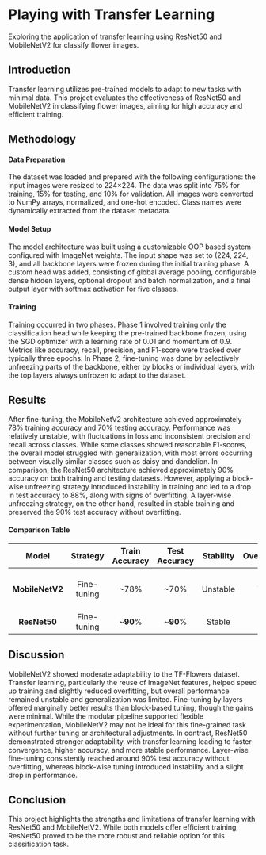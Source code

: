 # Playing with Transfer Learning

Exploring the application of transfer learning using ResNet50 and MobileNetV2 for classify flower images.

## Introduction
Transfer learning utilizes pre-trained models to adapt to new tasks with minimal data. This project evaluates the effectiveness of ResNet50 and MobileNetV2 in classifying flower images, aiming for high accuracy and efficient training.

## Methodology


#### Data Preparation
The dataset was loaded and prepared with the following configurations: the input images were resized to 224×224. The data was split into 75% for training, 15% for testing, and 10% for validation. All images were converted to NumPy arrays, normalized, and one-hot encoded. Class names were dynamically extracted from the dataset metadata.

#### Model Setup
The model architecture was built using a customizable OOP based system configured with ImageNet weights. The input shape was set to (224, 224, 3), and all backbone layers were frozen during the initial training phase. A custom head was added, consisting of global average pooling, configurable dense hidden layers, optional dropout and batch normalization, and a final output layer with softmax activation for five classes.


#### Training
Training occurred in two phases. Phase 1 involved training only the classification head while keeping the pre-trained backbone frozen, using the SGD optimizer with a learning rate of 0.01 and momentum of 0.9. Metrics like accuracy, recall, precision, and F1-score were tracked over typically three epochs.
In Phase 2, fine-tuning was done by selectively unfreezing parts of the backbone, either by blocks or individual layers, with the top layers always unfrozen to adapt to the dataset.

## Results
After fine-tuning, the MobileNetV2 architecture achieved approximately 78% training accuracy and 70% testing accuracy. Performance was relatively unstable, with fluctuations in loss and inconsistent precision and recall across classes. While some classes showed reasonable F1-scores, the overall model struggled with generalization, with most errors occurring between visually similar classes such as daisy and dandelion. In comparison, the ResNet50 architecture achieved approximately 90% accuracy on both training and testing datasets. However, applying a block-wise unfreezing strategy introduced instability in training and led to a drop in test accuracy to 88%, along with signs of overfitting. A layer-wise unfreezing strategy, on the other hand, resulted in stable training and preserved the 90% test accuracy without overfitting.

#### Comparison Table
|     Model     |          Strategy          |  Train Accuracy  |  Test Accuracy  |     Stability      |  Overfitting  |                                  Notes                                  |
|:-------------:|:--------------------------:|:----------------:|:---------------:|:------------------:|:-------------:|:-----------------------------------------------------------------------:|
|  **MobileNetV2**  |        Fine-tuning         |       ~78%       |      ~70%       |      Unstable      |      Yes      |      Inconsistent precision/recall; struggles with similar classes      |
|   **ResNet50**    |        Fine-tuning         |       ~**90**%       |      ~**90**%       |       Stable       |      No       |                        Good baseline performance                        |



## Discussion
MobileNetV2 showed moderate adaptability to the TF-Flowers dataset. Transfer learning, particularly the reuse of ImageNet features, helped speed up training and slightly reduced overfitting, but overall performance remained unstable and generalization was limited. Fine-tuning by layers offered marginally better results than block-based tuning, though the gains were minimal. While the modular pipeline supported flexible experimentation, MobileNetV2 may not be ideal for this fine-grained task without further tuning or architectural adjustments. In contrast, ResNet50 demonstrated stronger adaptability, with transfer learning leading to faster convergence, higher accuracy, and more stable performance. Layer-wise fine-tuning consistently reached around 90% test accuracy without overfitting, whereas block-wise tuning introduced instability and a slight drop in performance.

## Conclusion

This project highlights the strengths and limitations of transfer learning with ResNet50 and MobileNetV2. While both models offer efficient training, ResNet50 proved to be the more robust and reliable option for this classification task.